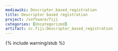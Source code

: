 ```yaml
---
mediawiki: Descriptor_based_registration
title: Descriptor based registration
project: /software/fiji
categories: [Uncategorized]
artifact: sc.fiji:Descriptor_based_registration
---
```


{% include warning/stub %}



